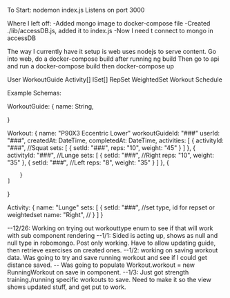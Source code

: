 To Start:
nodemon index.js
Listens on port 3000

Where I left off:
    -Added mongo image to docker-compose file
    -Created ./lib/accessDB.js, added it to index.js
    -Now I need t connect to mongo in accessDB


The way I currently have it setup is web uses nodejs to serve content.
Go into web, do a docker-compose build after running ng build
Then go to api and run a docker-compose build then docker-compose up

User
WorkoutGuide
    Activity[]
        ISet[]
            RepSet
            WeightedSet
Workout
Schedule


Example Schemas:

WorkoutGuide: {
    name: String,
    
}


Workout: {
    name: "P90X3 Eccentric Lower"
    workoutGuideId: "###"
    userId: "###",
    createdAt: DateTime,
    completedAt: DateTime,
    activities: [
        {
            activityId: "###", //Squat
            sets: [
                {
                    setId: "###",
                    reps: "10",
                    weight: "45"
                }
            ]
        },
        {
            activityId: "###", //Lunge
            sets: [
                {
                    setId: "###", //Right
                    reps: "10",
                    weight: "35"
                },
                {
                    setId: "###", //Left
                    reps: "8",
                    weight: "35"
                }
            ]
        },
        {

        }
    ]
}

Activity: {
    name: "Lunge"
    sets: [
        {
            setId: "###", //set type, id for repset or weightedset
            name: "Right", //
        }
    ]
}

--12/26: Working on trying out workouttype enum to see if that will work with sub component rendering
--1/1: Sided is acting up, shows as null and null type in robomongo. Post only working. Have to 
  allow updating guide, then retrieve exercises on created ones.
--1/2: working on saving workout data. Was going to try and save running workout and see if I could get distance saved.
 -- Was going to populate Workout.workout  = new RunningWorkout on save in component.
 --1/3: Just got strength training./running specific workouts to save. Need to make it so the view shows updated stuff, and get put to work.
